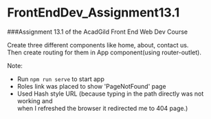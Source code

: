 # FrontEndDev_Assignment13.1
###Assignment 13.1 of the AcadGild Front End Web Dev Course

Create three different components like home, about, contact us.  
Then create routing for them in App component(using router-outlet).

Note:
* Run `npm run serve` to start app
* Roles link was placed to show 'PageNotFound' page
* Used Hash style URL (because typing in the path directly was not working and  
 when I refreshed the browser it redirected me to 404 page.)